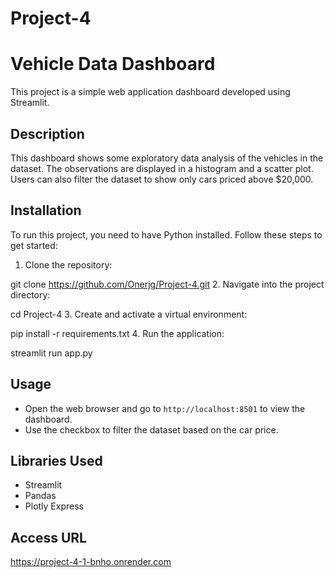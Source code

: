 # Project-4

# Vehicle Data Dashboard

This project is a simple web application dashboard developed using Streamlit.

## Description

This dashboard shows some exploratory data analysis of the vehicles in the dataset. The observations are displayed in a histogram and a scatter plot. Users can also filter the dataset to show only cars priced above $20,000.

## Installation

To run this project, you need to have Python installed. Follow these steps to get started:

1. Clone the repository:

git clone https://github.com/Onerjg/Project-4.git
2. Navigate into the project directory:

cd Project-4
3. Create and activate a virtual environment:

pip install -r requirements.txt
4. Run the application:

streamlit run app.py
## Usage

- Open the web browser and go to `http://localhost:8501` to view the dashboard.
- Use the checkbox to filter the dataset based on the car price.

## Libraries Used

- Streamlit
- Pandas
- Plotly Express

## Access URL
https://project-4-1-bnho.onrender.com
